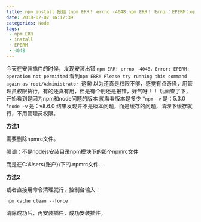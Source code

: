 ```yaml
---
title: npm install 报错（npm ERR！ errno -4048 npm ERR！ Error：EPERM：operation not permitted, scandir） 解决方法
date: 2018-02-02 16:17:39
categories: Node
tags:
 - npm ERR
 - install
 - EPERM
 - 4048
---
```

今天在安装插件的时候，发现安装出错
`npm ERR! errno -4048，Error: EPERM: operation not permitted`
看到`npm ERR! Please try running this command again as root/Administrator.`这句
以为还真是权限不够，感觉有点奇怪，用管理员权限执行，有的还真有用，但是有个别还是报错，好气呀！！
后面查了下，开始看到是因为npm和node问题的版本
就看看版本是多少
*`npm -v` 是：5.3.0
*`node -v` 是：v8.6.0
结果发现并不是版本问题，而是缓存的问题，清理下缓存就行，不用管理员权限。
<!--more-->

**方法1**

需要删除npmrc文件。

强调：不是nodejs安装目录npm模块下的那个npmrc文件

而是在C:\Users\{账户}\下的.npmrc文件..

**方法2**

或者直接用命令清理就行，控制台输入：

`npm cache clean --force`

清除成功后，再安装插件，成功安装插件。
